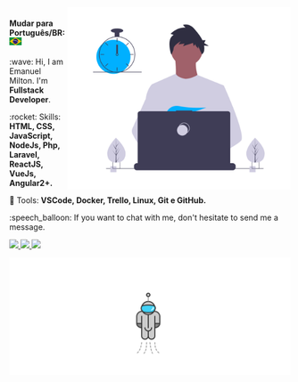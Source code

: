 <img src="https://raw.githubusercontent.com/Emiltonn/emiltonn/master/image/undraw_dev_productivity_umsq.png" min-width="400px" max-width="400px" width="400px" align="right" alt="Computador Emiltonn">

#### Mudar para Português/BR: <kbd>[<img title="Português" alt="Português" src="../../flags/br.jpg" width="22">](../../README.md)</kbd>

<p align="left"> 
 :wave: Hi, I am Emanuel Milton. I'm <strong>Fullstack Developer</strong>.
</p>

<p align="left">
 :rocket: Skills: <strong>HTML, CSS, JavaScript, NodeJs, Php, Laravel, ReactJS, VueJs, Angular2+.</strong>
</p>

<p align="left">
  💼 Tools: <strong>VSCode, Docker, Trello, Linux, Git e GitHub.</strong>
</p>

<p align="left">
 :speech_balloon: If you want to chat with me, don't hesitate to send me a message.
</p>

<p align="left">
  <a href="https://www.instagram.com/_emanuelmilton/" alt="Instagram">
    <img src="https://img.shields.io/badge/-Instagram-1C1C1C?style=for-the-badge&logo=Instagram&logoColor=00FFFF&link=https://www.instagram.com/_emanuelmilton/"/>
  </a>
  
  <a href="https://www.linkedin.com/in/emanuelmilton/" alt="Linkedin">
    <img src="https://img.shields.io/badge/-Linkedin-1C1C1C?style=for-the-badge&logo=Linkedin&logoColor=00FFFF&link=https://www.linkedin.com/in/emanuelmilton/"/>
  </a>
  
  <a href="https://discord.gg/JPQvfXMU" alt="Discord">
    <img src="https://img.shields.io/badge/-Discord-1C1C1C?style=for-the-badge&logo=Discord&logoColor=00FFFF&link=https://discord.gg/JPQvfXMU"/>
  </a>
</p>

![Astronaut](https://raw.githubusercontent.com/Emiltonn/emiltonn/master/image/astronaut.svg)
